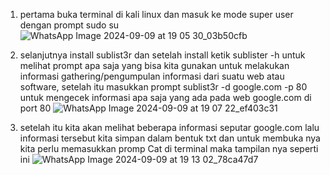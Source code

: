 1. pertama buka terminal di kali linux dan masuk ke mode super user dengan prompt sudo su
   ![WhatsApp Image 2024-09-09 at 19 05 30_03b50cfb](https://github.com/user-attachments/assets/2eb30995-fe69-496c-b937-636acb60b3e9)

2. selanjutnya install sublist3r dan setelah install ketik sublister -h untuk melihat prompt apa saja yang bisa kita gunakan untuk melakukan informasi gathering/pengumpulan informasi dari suatu web atau software, setelah itu masukkan prompt sublist3r -d google.com -p 80 untuk mengecek informasi apa saja yang ada pada web google.com di port 80
   ![WhatsApp Image 2024-09-09 at 19 07 22_ef403c31](https://github.com/user-attachments/assets/f6e01274-b3f9-482c-bcad-9ca3e039cb4b)

3. setelah itu kita akan melihat beberapa informasi seputar google.com lalu informasi tersebut kita simpan dalam bentuk txt dan untuk membuka nya kita perlu memasukkan promp Cat di terminal maka tampilan nya seperti ini
   ![WhatsApp Image 2024-09-09 at 19 13 02_78ca47d7](https://github.com/user-attachments/assets/1f4919a0-8900-4f11-b1ea-3713ff54c5ce)
